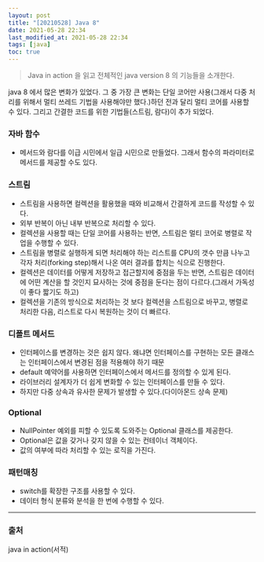 ```yaml
---
layout: post
title: "[20210528] Java 8"
date: 2021-05-28 22:34
last_modified_at: 2021-05-28 22:34
tags: [java]
toc: true
---
```


> Java in action 을 읽고 전체적인 java version 8 의 기능들을 소개한다.

java 8 에서 많은 변화가 있었다. 그 중 가장 큰 변화는 단일 코어만 사용(그래서 다중 처리를 위해서 멀티 쓰레드 기법을 사용해야만 했다.)하던 전과 달리 멀티 코어를 사용할 수 있다.
그리고 간결한 코드를 위한 기법들(스트림, 람다)이 추가 되었다.  

### 자바 함수
- 메서드와 람다를 이급 시민에서 일급 시민으로 만들었다. 그래서 함수의 파라미터로 메서드를 제공할 수도 있다.

### 스트림
- 스트림을 사용하면 컬렉션을 활용했을 때와 비교해서 간결하게 코드를 작성할 수 있다.
- 외부 반복이 아닌 내부 반복으로 처리할 수 있다.
- 컬렉션을 사용할 때는 단일 코어를 사용하는 반면, 스트림은 멀티 코어로 병렬로 작업을 수행할 수 있다.
- 스트림을 병렬로 실행하게 되면 처리해야 하는 리스트를 CPU의 갯수 만큼 나누고 각자 처리(forking step)해서 나온 여러 결과를 합치는 식으로 진행한다.
- 컬렉션은 데이터를 어떻게 저장하고 접근할지에 중점을 두는 반면, 스트림은 데이터에 어떤 계산을 할 것인지 묘사하는 것에 중점을 둔다는 점이 다르다.(그래서 가독성이 좋다 짧기도 하고)
- 컬렉션을 기존의 방식으로 처리하는 것 보다 컬렉션을 스트림으로 바꾸고, 병렬로 처리한 다음, 리스트로 다시 복원하는 것이 더 빠르다.

### 디폴트 메서드
- 인터페이스를 변경하는 것은 쉽지 않다. 왜냐면 인터페이스를 구현하는 모든 클래스는 인터페이스에서 변경된 점을 적용해야 하기 
때문
- default 예약어를 사용하면 인터페이스에서 메서드를 정의할 수 있게 된다.
- 라이브러리 설계자가 더 쉽게 변화할 수 있는 인터페이스를 만들 수 있다.
- 하지만 다중 상속과 유사한 문제가 발생할 수 있다.(다이아몬드 상속 문제)

### Optional
- NullPointer 예외를 피할 수 있도록 도와주는 Optional<T> 클래스를 제공한다.
- Optional은 값을 갖거나 갖지 않을 수 있는 컨테이너 객체이다.
- 값의 여부에 따라 처리할 수 있는 로직을 가진다.

### 패턴매칭
- switch를 확장한 구조를 사용할 수 있다. 
- 데이터 형식 분류와 분석을 한 번에 수행할 수 있다.

---
### 출처
java in action(서적)